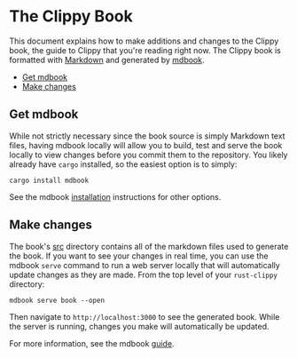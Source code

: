 # The Clippy Book

This document explains how to make additions and changes to the Clippy book, the guide to Clippy that you're reading
right now. The Clippy book is formatted with [Markdown](https://www.markdownguide.org) and generated
by [mdbook](https://github.com/rust-lang/mdBook).

- [Get mdbook](#get-mdbook)
- [Make changes](#make-changes)

## Get mdbook

While not strictly necessary since the book source is simply Markdown text files, having mdbook locally will allow you
to build, test and serve the book locally to view changes before you commit them to the repository. You likely already
have
`cargo` installed, so the easiest option is to simply:

```shell
cargo install mdbook
```

See the mdbook [installation](https://github.com/rust-lang/mdBook#installation) instructions for other options.

## Make changes

The book's [src](https://github.com/joshrotenberg/rust-clippy/tree/clippy_guide/book/src) directory contains all of the
markdown files used to generate the book. If you want to see your changes in real time, you can use the mdbook `serve`
command to run a web server locally that will automatically update changes as they are made. From the top level of
your `rust-clippy`
directory:

```shell
mdbook serve book --open
```

Then navigate to `http://localhost:3000` to see the generated book. While the server is running, changes you make will
automatically be updated.

For more information, see the mdbook [guide](https://rust-lang.github.io/mdBook/).

